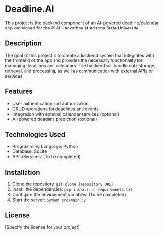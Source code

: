 # Deadline.AI

This project is the backend component of an AI-powered deadline/calendar app developed for the PI AI Hackathon at Arizona State University.

## Description

The goal of this project is to create a backend system that integrates with the frontend of the app and provides the necessary functionality for managing deadlines and calendars. The backend will handle data storage, retrieval, and processing, as well as communication with external APIs or services.

## Features

- User authentication and authorization
- CRUD operations for deadlines and events
- Integration with external calendar services (optional)
- AI-powered deadline prediction (optional)

## Technologies Used

- Programming Language: Python
- Database: SqLite
- APIs/Services: (To be completed)

## Installation

1. Clone the repository: `git clone [repository URL]`
2. Install the dependencies: `pip install -r requirements.txt`
3. Configure the environment variables: (To be completed)
4. Start the server: `python src/main.py`

## License

[Specify the license for your project]
